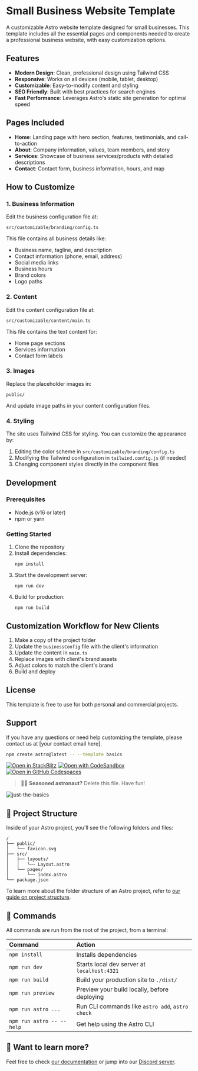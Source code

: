 # Small Business Website Template

A customizable Astro website template designed for small businesses. This template includes all the essential pages and components needed to create a professional business website, with easy customization options.

## Features

- **Modern Design**: Clean, professional design using Tailwind CSS
- **Responsive**: Works on all devices (mobile, tablet, desktop)
- **Customizable**: Easy-to-modify content and styling
- **SEO Friendly**: Built with best practices for search engines
- **Fast Performance**: Leverages Astro's static site generation for optimal speed

## Pages Included

- **Home**: Landing page with hero section, features, testimonials, and call-to-action
- **About**: Company information, values, team members, and story
- **Services**: Showcase of business services/products with detailed descriptions
- **Contact**: Contact form, business information, hours, and map

## How to Customize

### 1. Business Information

Edit the business configuration file at:
```
src/customizable/branding/config.ts
```

This file contains all business details like:
- Business name, tagline, and description
- Contact information (phone, email, address)
- Social media links
- Business hours
- Brand colors
- Logo paths

### 2. Content

Edit the content configuration file at:
```
src/customizable/content/main.ts
```

This file contains the text content for:
- Home page sections
- Services information
- Contact form labels

### 3. Images

Replace the placeholder images in:
```
public/
```

And update image paths in your content configuration files.

### 4. Styling

The site uses Tailwind CSS for styling. You can customize the appearance by:

1. Editing the color scheme in `src/customizable/branding/config.ts`
2. Modifying the Tailwind configuration in `tailwind.config.js` (if needed)
3. Changing component styles directly in the component files

## Development

### Prerequisites

- Node.js (v16 or later)
- npm or yarn

### Getting Started

1. Clone the repository
2. Install dependencies:
   ```
   npm install
   ```
3. Start the development server:
   ```
   npm run dev
   ```
4. Build for production:
   ```
   npm run build
   ```

## Customization Workflow for New Clients

1. Make a copy of the project folder
2. Update the `businessConfig` file with the client's information
3. Update the content in `main.ts` 
4. Replace images with client's brand assets
5. Adjust colors to match the client's brand
6. Build and deploy

## License

This template is free to use for both personal and commercial projects.

## Support

If you have any questions or need help customizing the template, please contact us at [your contact email here].

```sh
npm create astro@latest -- --template basics
```

[![Open in StackBlitz](https://developer.stackblitz.com/img/open_in_stackblitz.svg)](https://stackblitz.com/github/withastro/astro/tree/latest/examples/basics)
[![Open with CodeSandbox](https://assets.codesandbox.io/github/button-edit-lime.svg)](https://codesandbox.io/p/sandbox/github/withastro/astro/tree/latest/examples/basics)
[![Open in GitHub Codespaces](https://github.com/codespaces/badge.svg)](https://codespaces.new/withastro/astro?devcontainer_path=.devcontainer/basics/devcontainer.json)

> 🧑‍🚀 **Seasoned astronaut?** Delete this file. Have fun!

![just-the-basics](https://github.com/withastro/astro/assets/2244813/a0a5533c-a856-4198-8470-2d67b1d7c554)

## 🚀 Project Structure

Inside of your Astro project, you'll see the following folders and files:

```text
/
├── public/
│   └── favicon.svg
├── src/
│   ├── layouts/
│   │   └── Layout.astro
│   └── pages/
│       └── index.astro
└── package.json
```

To learn more about the folder structure of an Astro project, refer to [our guide on project structure](https://docs.astro.build/en/basics/project-structure/).

## 🧞 Commands

All commands are run from the root of the project, from a terminal:

| Command                   | Action                                           |
| :------------------------ | :----------------------------------------------- |
| `npm install`             | Installs dependencies                            |
| `npm run dev`             | Starts local dev server at `localhost:4321`      |
| `npm run build`           | Build your production site to `./dist/`          |
| `npm run preview`         | Preview your build locally, before deploying     |
| `npm run astro ...`       | Run CLI commands like `astro add`, `astro check` |
| `npm run astro -- --help` | Get help using the Astro CLI                     |

## 👀 Want to learn more?

Feel free to check [our documentation](https://docs.astro.build) or jump into our [Discord server](https://astro.build/chat).
